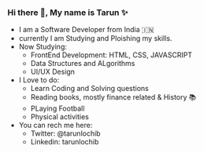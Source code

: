 ### Hi there 👋, My name is Tarun ✨

- I am a Software Developer from India 🇮🇳
- currently I am Studying and Ploishing my skills.
- Now Studying:
  - FrontEnd Development: HTML, CSS, JAVASCRIPT
  - Data Structures and ALgorithms
  - UI/UX Design 
- I Love to do:
  - Learn Coding and Solving questions
  - Reading books, mostly finance related & History 📚️
  - PLaying Football 
  - Physical activities 
- You can rech me here:
  - Twitter: @tarunlochib
  - Linkedin: tarunlochib


<!--
**tarunlochib/tarunlochib** is a ✨ _special_ ✨ repository because its `README.md` (this file) appears on your GitHub profile.

Here are some ideas to get you started:

- 🔭 I’m currently working on ...
- 🌱 I’m currently learning ...
- 👯 I’m looking to collaborate on ...
- 🤔 I’m looking for help with ...
- 💬 Ask me about ...
- 📫 How to reach me: ...
- 😄 Pronouns: ...
- ⚡ Fun fact: ...
-->
